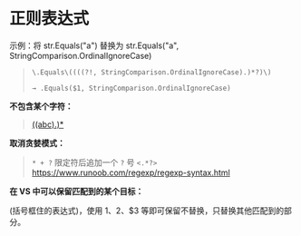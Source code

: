 # 正则表达式

示例：将 str.Equals("a") 替换为 str.Equals("a", StringComparison.OrdinalIgnoreCase)

> ``\.Equals\((((?!, StringComparison.OrdinalIgnoreCase).)*?)\)``
> 
> ``→ .Equals($1, StringComparison.OrdinalIgnoreCase)``

**不包含某个字符：**

> [((abc).)*](https://blog.csdn.net/u013870094/article/details/69397559)

**取消贪婪模式：**

> ``* + ?`` 限定符后追加一个 ``?`` 号 ``<.*?>`` <https://www.runoob.com/regexp/regexp-syntax.html>

**在 VS 中可以保留匹配到的某个目标：**

(括号框住的表达式)，使用 $1、$2、$3 等即可保留不替换，只替换其他匹配到的部分。
